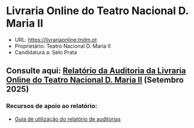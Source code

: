 # Livraria Online do Teatro Nacional D. Maria II

- URL: https://livrariaonline.tndm.pt
- Proprietário: Teatro Nacional D. Maria II
- Candidatura a:  Selo Prata
  
## Consulte aqui: [Relatório da Auditoria da Livraria Online do Teatro Nacional D. Maria II](https://unidade-acesso.github.io/report_006/relatorio_report_006.html) (Setembro 2025)

### Recursos de apoio ao relatório:
- [Guia de utilização do relatório de auditorias](https://unidade-acesso.github.io/reports/guiao.html)
